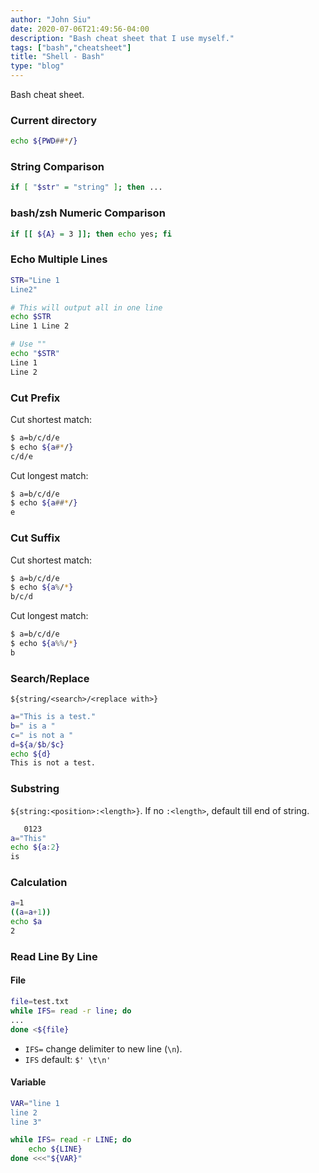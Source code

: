 ```yaml
---
author: "John Siu"
date: 2020-07-06T21:49:56-04:00
description: "Bash cheat sheet that I use myself."
tags: ["bash","cheatsheet"]
title: "Shell - Bash"
type: "blog"
---
```

Bash cheat sheet.
<!--more-->

### Current directory

```sh
echo ${PWD##*/}
```

### String Comparison

```sh
if [ "$str" = "string" ]; then ...
```

### bash/zsh Numeric Comparison

```sh
if [[ ${A} = 3 ]]; then echo yes; fi
```

### Echo Multiple Lines

```sh
STR="Line 1
Line2"

# This will output all in one line
echo $STR
Line 1 Line 2

# Use ""
echo "$STR"
Line 1
Line 2
```

### Cut Prefix

Cut shortest match:

```sh
$ a=b/c/d/e
$ echo ${a#*/}
c/d/e
```

Cut longest match:

```sh
$ a=b/c/d/e
$ echo ${a##*/}
e
```

### Cut Suffix

Cut shortest match:

```sh
$ a=b/c/d/e
$ echo ${a%/*}
b/c/d
```

Cut longest match:

```sh
$ a=b/c/d/e
$ echo ${a%%/*}
b
```

### Search/Replace

`${string/<search>/<replace with>}`

```sh
a="This is a test."
b=" is a "
c=" is not a "
d=${a/$b/$c}
echo ${d}
This is not a test.
```

### Substring

`${string:<position>:<length>}`. If no `:<length>`, default till end of string.

```sh
   0123
a="This"
echo ${a:2}
is
```

### Calculation

```sh
a=1
((a=a+1))
echo $a
2
```

### Read Line By Line

#### File

```sh
file=test.txt
while IFS= read -r line; do
...
done <${file}
```

- `IFS=` change delimiter to new line (`\n`).
- `IFS` default: `$' \t\n'`

#### Variable

```sh
VAR="line 1
line 2
line 3"

while IFS= read -r LINE; do
	echo ${LINE}
done <<<"${VAR}"
```